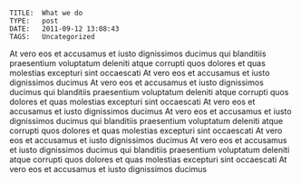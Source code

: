     
    TITLE: 	What we do	
    TYPE: 	post	
    DATE: 	2011-09-12 13:08:43	
    TAGS: 	Uncategorized	


At vero eos et accusamus et iusto dignissimos ducimus qui blanditiis praesentium voluptatum deleniti atque corrupti quos dolores et quas molestias excepturi sint occaescati At vero eos et accusamus et iusto dignissimos ducimus At vero eos et accusamus et iusto dignissimos ducimus qui blanditiis praesentium voluptatum deleniti atque corrupti quos dolores et quas molestias excepturi sint occaescati At vero eos et accusamus et iusto dignissimos ducimus At vero eos et accusamus et iusto dignissimos ducimus qui blanditiis praesentium voluptatum deleniti atque corrupti quos dolores et quas molestias excepturi sint occaescati At vero eos et accusamus et iusto dignissimos ducimus At vero eos et accusamus et iusto dignissimos ducimus qui blanditiis praesentium voluptatum deleniti atque corrupti quos dolores et quas molestias excepturi sint occaescati At vero eos et accusamus et iusto dignissimos ducimus


